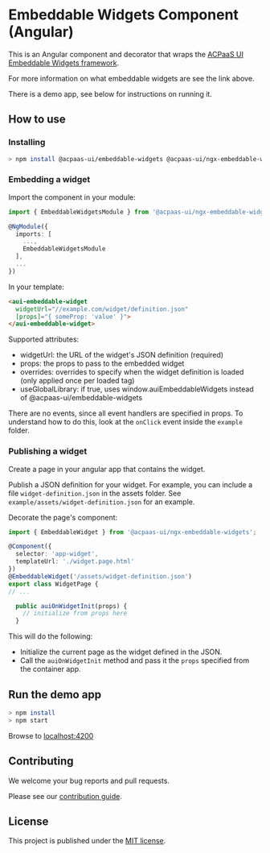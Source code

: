 # Embeddable Widgets Component (Angular)

This is an Angular component and decorator that wraps the [ACPaaS UI Embeddable Widgets framework](https://github.com/digipolisantwerp/embeddable-widgets_module_js).

For more information on what embeddable widgets are see the link above.

There is a demo app, see below for instructions on running it.

## How to use

### Installing

```sh
> npm install @acpaas-ui/embeddable-widgets @acpaas-ui/ngx-embeddable-widgets
```

### Embedding a widget

Import the component in your module:

```ts
import { EmbeddableWidgetsModule } from '@acpaas-ui/ngx-embeddable-widgets';

@NgModule({
  imports: [
    ...,
    EmbeddableWidgetsModule
  ],
  ...
})
```

In your template:

```html
<aui-embeddable-widget 
  widgetUrl="//example.com/widget/definition.json"
  [props]="{ someProp: 'value' }">
</aui-embeddable-widget>
```

Supported attributes:

- widgetUrl: the URL of the widget's JSON definition (required)
- props: the props to pass to the embedded widget
- overrides: overrides to specify when the widget definition is loaded (only applied once per loaded tag)
- useGlobalLibrary: if true, uses window.auiEmbeddableWidgets instead of @acpaas-ui/embeddable-widgets

There are no events, since all event handlers are specified in props. To understand how to do this, look at the `onClick` event inside the `example` folder.

### Publishing a widget

Create a page in your angular app that contains the widget.

Publish a JSON definition for your widget. For example, you can include a file `widget-definition.json` in the assets folder. See `example/assets/widget-definition.json` for an example.

Decorate the page's component:

```ts
import { EmbeddableWidget } from '@acpaas-ui/ngx-embeddable-widgets';

@Component({
  selector: 'app-widget',
  templateUrl: './widget.page.html'
})
@EmbeddableWidget('/assets/widget-definition.json')
export class WidgetPage {
// ...

  public auiOnWidgetInit(props) {
    // initialize from props here
  }
```

This will do the following:

- Initialize the current page as the widget defined in the JSON.
- Call the `auiOnWidgetInit` method and pass it the `props` specified from the container app.

## Run the demo app

```sh
> npm install
> npm start
```

Browse to [localhost:4200](http://localhost:4200)

## Contributing

We welcome your bug reports and pull requests.

Please see our [contribution guide](CONTRIBUTING.md).

## License

This project is published under the [MIT license](LICENSE.md).
